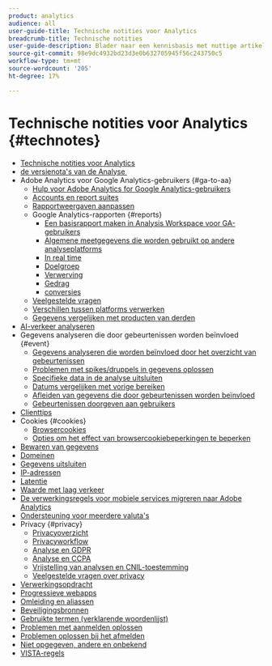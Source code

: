 ```yaml
---
product: analytics
audience: all
user-guide-title: Technische notities voor Analytics
breadcrumb-title: Technische notities
user-guide-description: Blader naar een kennisbasis met nuttige artikelen die niet bij een bepaalde Analytics-tool of component horen.
source-git-commit: 98e9dc4932bd23d3e0b632705945f56c243750c5
workflow-type: tm+mt
source-wordcount: '205'
ht-degree: 17%

---
```



# Technische notities voor Analytics {#technotes}

+ [Technische notities voor Analytics](home.md)
+ [&#x200B; de versienota&#39;s van de Analyse &#x200B;](https://experienceleague.adobe.com/nl/docs/analytics/release-notes/latest)
+ Adobe Analytics voor Google Analytics-gebruikers {#ga-to-aa}
   + [Hulp voor Adobe Analytics for Google Analytics-gebruikers](ga-to-aa/home.md)
   + [Accounts en report suites](ga-to-aa/accounts.md)
   + [Rapportweergaven aanpassen](ga-to-aa/customization.md)
   + Google Analytics-rapporten {#reports}
      + [Een basisrapport maken in Analysis Workspace voor GA-gebruikers](ga-to-aa/reports/create-report.md)
      + [Algemene meetgegevens die worden gebruikt op andere analyseplatforms](ga-to-aa/reports/common-metrics.md)
      + [In real time](ga-to-aa/reports/realtime-reports.md)
      + [Doelgroep](ga-to-aa/reports/audience-reports.md)
      + [Verwerving](ga-to-aa/reports/acquisition-reports.md)
      + [Gedrag](ga-to-aa/reports/behavior-reports.md)
      + [conversies](ga-to-aa/reports/conversions-reports.md)
   + [Veelgestelde vragen](ga-to-aa/faq.md)
   + [Verschillen tussen platforms verwerken](ga-to-aa/processing-differences.md)
   + [Gegevens vergelijken met producten van derden](ga-to-aa/compare-data.md)
+ [AI-verkeer analyseren](/help/technotes/ai-traffic.md)
+ Gegevens analyseren die door gebeurtenissen worden beïnvloed {#event}
   + [Gegevens analyseren die worden beïnvloed door het overzicht van gebeurtenissen](event/overview.md)
   + [Problemen met spikes/druppels in gegevens oplossen](event/spikes-drops.md)
   + [Specifieke data in de analyse uitsluiten](event/segments.md)
   + [Datums vergelijken met vorige bereiken](event/compare-dates.md)
   + [Afleiden van gegevens die door gebeurtenissen worden beïnvloed](event/calcmetrics.md)
   + [Gebeurtenissen doorgeven aan gebruikers](event/communicate.md)
+ [Clienttips](client-hints.md)
+ Cookies {#cookies}
   + [Browsercookies](cookies/cookies.md)
   + [Opties om het effect van browsercookiebeperkingen te beperken](cookies/cookieless.md)
+ [Bewaren van gegevens](data-retention.md)
+ [Domeinen](domains.md)
+ [Gegevens uitsluiten](exclude-data.md)
+ [IP-adressen](ip-addresses.md)
+ [Latentie](latency.md)
+ [Waarde met laag verkeer](low-traffic.md)
+ [De verwerkingsregels voor mobiele services migreren naar Adobe Analytics](migrate-mobile.md)
+ [Ondersteuning voor meerdere valuta&#39;s](multicurrency.md)
+ Privacy {#privacy}
   + [Privacyoverzicht](privacy/privacy-overview.md)
   + [Privacyworkflow](privacy/privacy-workflow.md)
   + [Analyse en GDPR](privacy/gdpr.md)
   + [Analyse en CCPA](privacy/ccpa.md)
   + [Vrijstelling van analysen en CNIL-toestemming](privacy/cnil-consent-exemption.md)
   + [Veelgestelde vragen over privacy](privacy/faq.md)
+ [Verwerkingsopdracht](processing-order.md)
+ [Progressieve webapps](pwa.md)
+ [Omleiding en aliassen](redirects.md)
+ [Beveiligingsbronnen](security.md)
+ [Gebruikte termen (verklarende woordenlijst)](terms.md)
+ [Problemen met aanmelden oplossen](troubleshoot-login.md)
+ [Problemen oplossen bij het afmelden](troubleshoot-sessions.md)
+ [Niet opgegeven, andere en onbekend](unspecified.md)
+ [VISTA-regels](vista.md)
